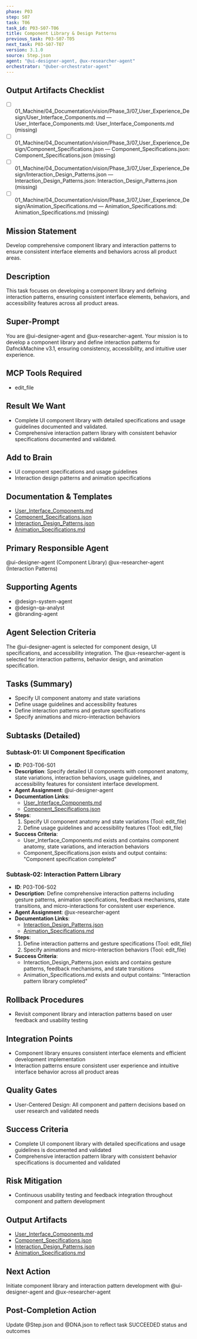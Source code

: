 ```yaml
---
phase: P03
step: S07
task: T06
task_id: P03-S07-T06
title: Component Library & Design Patterns
previous_task: P03-S07-T05
next_task: P03-S07-T07
version: 3.1.0
source: Step.json
agent: "@ui-designer-agent, @ux-researcher-agent"
orchestrator: "@uber-orchestrator-agent"
---
```

## Output Artifacts Checklist
- [ ] 01_Machine/04_Documentation/vision/Phase_3/07_User_Experience_Design/User_Interface_Components.md — User_Interface_Components.md: User_Interface_Components.md (missing)
- [ ] 01_Machine/04_Documentation/vision/Phase_3/07_User_Experience_Design/Component_Specifications.json — Component_Specifications.json: Component_Specifications.json (missing)
- [ ] 01_Machine/04_Documentation/vision/Phase_3/07_User_Experience_Design/Interaction_Design_Patterns.json — Interaction_Design_Patterns.json: Interaction_Design_Patterns.json (missing)
- [ ] 01_Machine/04_Documentation/vision/Phase_3/07_User_Experience_Design/Animation_Specifications.md — Animation_Specifications.md: Animation_Specifications.md (missing)

## Mission Statement
Develop comprehensive component library and interaction patterns to ensure consistent interface elements and behaviors across all product areas.

## Description
This task focuses on developing a component library and defining interaction patterns, ensuring consistent interface elements, behaviors, and accessibility features across all product areas.

## Super-Prompt
You are @ui-designer-agent and @ux-researcher-agent. Your mission is to develop a component library and define interaction patterns for DafnckMachine v3.1, ensuring consistency, accessibility, and intuitive user experience.

## MCP Tools Required
- edit_file

## Result We Want
- Complete UI component library with detailed specifications and usage guidelines documented and validated.
- Comprehensive interaction pattern library with consistent behavior specifications documented and validated.

## Add to Brain
- UI component specifications and usage guidelines
- Interaction design patterns and animation specifications

## Documentation & Templates
- [User_Interface_Components.md](mdc:01_Machine/04_Documentation/vision/Phase_3/07_User_Experience_Design/User_Interface_Components.md)
- [Component_Specifications.json](mdc:01_Machine/04_Documentation/vision/Phase_3/07_User_Experience_Design/Component_Specifications.json)
- [Interaction_Design_Patterns.json](mdc:01_Machine/04_Documentation/vision/Phase_3/07_User_Experience_Design/Interaction_Design_Patterns.json)
- [Animation_Specifications.md](mdc:01_Machine/04_Documentation/vision/Phase_3/07_User_Experience_Design/Animation_Specifications.md)

## Primary Responsible Agent
@ui-designer-agent (Component Library)
@ux-researcher-agent (Interaction Patterns)

## Supporting Agents
- @design-system-agent
- @design-qa-analyst
- @branding-agent

## Agent Selection Criteria
The @ui-designer-agent is selected for component design, UI specifications, and accessibility integration. The @ux-researcher-agent is selected for interaction patterns, behavior design, and animation specification.

## Tasks (Summary)
- Specify UI component anatomy and state variations
- Define usage guidelines and accessibility features
- Define interaction patterns and gesture specifications
- Specify animations and micro-interaction behaviors

## Subtasks (Detailed)
### Subtask-01: UI Component Specification
- **ID**: P03-T06-S01
- **Description**: Specify detailed UI components with component anatomy, state variations, interaction behaviors, usage guidelines, and accessibility features for consistent interface development.
- **Agent Assignment**: @ui-designer-agent
- **Documentation Links**:
  - [User_Interface_Components.md](mdc:01_Machine/04_Documentation/vision/Phase_3/07_User_Experience_Design/User_Interface_Components.md)
  - [Component_Specifications.json](mdc:01_Machine/04_Documentation/vision/Phase_3/07_User_Experience_Design/Component_Specifications.json)
- **Steps**:
    1. Specify UI component anatomy and state variations (Tool: edit_file)
    2. Define usage guidelines and accessibility features (Tool: edit_file)
- **Success Criteria**:
    - User_Interface_Components.md exists and contains component anatomy, state variations, and interaction behaviors
    - Component_Specifications.json exists and output contains: "Component specification completed"

### Subtask-02: Interaction Pattern Library
- **ID**: P03-T06-S02
- **Description**: Define comprehensive interaction patterns including gesture patterns, animation specifications, feedback mechanisms, state transitions, and micro-interactions for consistent user experience.
- **Agent Assignment**: @ux-researcher-agent
- **Documentation Links**:
  - [Interaction_Design_Patterns.json](mdc:01_Machine/04_Documentation/vision/Phase_3/07_User_Experience_Design/Interaction_Design_Patterns.json)
  - [Animation_Specifications.md](mdc:01_Machine/04_Documentation/vision/Phase_3/07_User_Experience_Design/Animation_Specifications.md)
- **Steps**:
    1. Define interaction patterns and gesture specifications (Tool: edit_file)
    2. Specify animations and micro-interaction behaviors (Tool: edit_file)
- **Success Criteria**:
    - Interaction_Design_Patterns.json exists and contains gesture patterns, feedback mechanisms, and state transitions
    - Animation_Specifications.md exists and output contains: "Interaction pattern library completed"

## Rollback Procedures
- Revisit component library and interaction patterns based on user feedback and usability testing

## Integration Points
- Component library ensures consistent interface elements and efficient development implementation
- Interaction patterns ensure consistent user experience and intuitive interface behavior across all product areas

## Quality Gates
- User-Centered Design: All component and pattern decisions based on user research and validated needs

## Success Criteria
- Complete UI component library with detailed specifications and usage guidelines is documented and validated
- Comprehensive interaction pattern library with consistent behavior specifications is documented and validated

## Risk Mitigation
- Continuous usability testing and feedback integration throughout component and pattern development

## Output Artifacts
- [User_Interface_Components.md](mdc:01_Machine/04_Documentation/vision/Phase_3/07_User_Experience_Design/User_Interface_Components.md)
- [Component_Specifications.json](mdc:01_Machine/04_Documentation/vision/Phase_3/07_User_Experience_Design/Component_Specifications.json)
- [Interaction_Design_Patterns.json](mdc:01_Machine/04_Documentation/vision/Phase_3/07_User_Experience_Design/Interaction_Design_Patterns.json)
- [Animation_Specifications.md](mdc:01_Machine/04_Documentation/vision/Phase_3/07_User_Experience_Design/Animation_Specifications.md)

## Next Action
Initiate component library and interaction pattern development with @ui-designer-agent and @ux-researcher-agent

## Post-Completion Action
Update @Step.json and @DNA.json to reflect task SUCCEEDED status and outcomes 